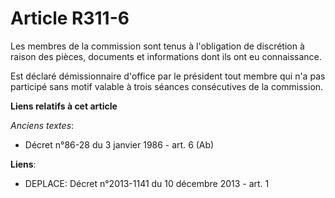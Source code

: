# Article R311-6

Les membres de la commission sont tenus à l'obligation de discrétion à raison des pièces, documents et informations dont ils
ont eu connaissance.

Est déclaré démissionnaire d'office par le président tout membre qui n'a pas participé sans motif valable à trois séances
consécutives de la commission.

**Liens relatifs à cet article**

_Anciens textes_:

  - Décret n°86-28 du 3 janvier 1986 - art. 6 (Ab)

**Liens**:

  - DEPLACE: Décret n°2013-1141 du 10 décembre 2013 - art. 1
